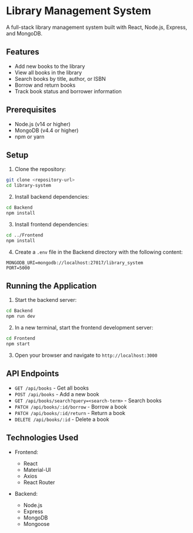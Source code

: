 # Library Management System

A full-stack library management system built with React, Node.js, Express, and MongoDB.

## Features

- Add new books to the library
- View all books in the library
- Search books by title, author, or ISBN
- Borrow and return books
- Track book status and borrower information

## Prerequisites

- Node.js (v14 or higher)
- MongoDB (v4.4 or higher)
- npm or yarn

## Setup

1. Clone the repository:
```bash
git clone <repository-url>
cd library-system
```

2. Install backend dependencies:
```bash
cd Backend
npm install
```

3. Install frontend dependencies:
```bash
cd ../Frontend
npm install
```

4. Create a `.env` file in the Backend directory with the following content:
```
MONGODB_URI=mongodb://localhost:27017/library_system
PORT=5000
```

## Running the Application

1. Start the backend server:
```bash
cd Backend
npm run dev
```

2. In a new terminal, start the frontend development server:
```bash
cd Frontend
npm start
```

3. Open your browser and navigate to `http://localhost:3000`

## API Endpoints

- `GET /api/books` - Get all books
- `POST /api/books` - Add a new book
- `GET /api/books/search?query=<search-term>` - Search books
- `PATCH /api/books/:id/borrow` - Borrow a book
- `PATCH /api/books/:id/return` - Return a book
- `DELETE /api/books/:id` - Delete a book

## Technologies Used

- Frontend:
  - React
  - Material-UI
  - Axios
  - React Router

- Backend:
  - Node.js
  - Express
  - MongoDB
  - Mongoose 
